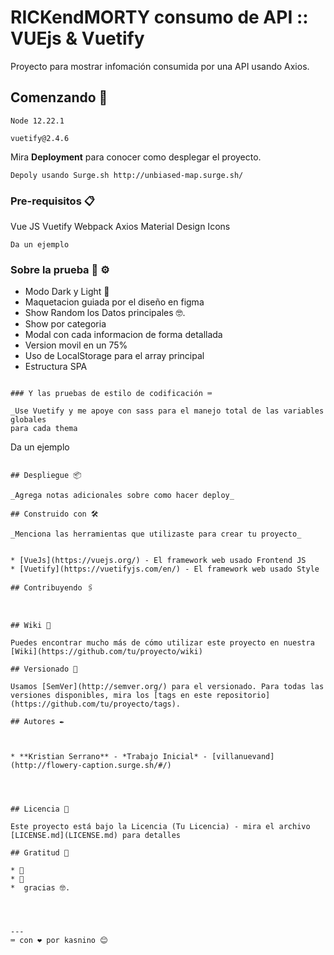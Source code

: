 # RICKendMORTY consumo de API ::  VUEjs & Vuetify 

Proyecto para mostrar infomación consumida por una API usando Axios.

## Comenzando 🚀

```
Node 12.22.1
```

```
vuetify@2.4.6
```

Mira **Deployment** para conocer como desplegar el proyecto.

    Depoly usando Surge.sh http://unbiased-map.surge.sh/
### Pre-requisitos 📋


Vue JS
Vuetify
Webpack
Axios
Material Design Icons
```
Da un ejemplo
```

### Sobre la prueba 🔧 ⚙️


* Modo Dark y Light 📢
* Maquetacion guiada por el diseño en figma 
* Show Random los Datos principales 🤓.
* Show por categoria
* Modal con cada informacion de forma detallada
* Version movil en un 75%
* Uso de LocalStorage para el array principal
* Estructura SPA

```

### Y las pruebas de estilo de codificación ⌨️

_Use Vuetify y me apoye con sass para el manejo total de las variables globales 
para cada thema 

```
Da un ejemplo
```

## Despliegue 📦

_Agrega notas adicionales sobre como hacer deploy_

## Construido con 🛠️

_Menciona las herramientas que utilizaste para crear tu proyecto_


* [VueJs](https://vuejs.org/) - El framework web usado Frontend JS
* [Vuetify](https://vuetifyjs.com/en/) - El framework web usado Style

## Contribuyendo 🖇️



## Wiki 📖

Puedes encontrar mucho más de cómo utilizar este proyecto en nuestra [Wiki](https://github.com/tu/proyecto/wiki)

## Versionado 📌

Usamos [SemVer](http://semver.org/) para el versionado. Para todas las versiones disponibles, mira los [tags en este repositorio](https://github.com/tu/proyecto/tags).

## Autores ✒️



* **Kristian Serrano** - *Trabajo Inicial* - [villanuevand](http://flowery-caption.surge.sh/#/)




## Licencia 📄

Este proyecto está bajo la Licencia (Tu Licencia) - mira el archivo [LICENSE.md](LICENSE.md) para detalles

## Gratitud 🎁

* 📢
* 🍺  
*  gracias 🤓.




---
⌨️ con ❤️ por kasnino 😊
